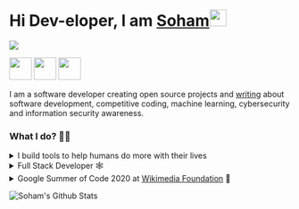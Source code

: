 <h1>Hi Dev-eloper, I am <a href="https://sohamp.dev/">Soham</a><img src="https://github.com/und3fined-v01d/und3fined-v01d/blob/master/gifs/hello.gif" width="30px"></h1>
<img src="https://github.com/und3fined-v01d/und3fined-v01d/blob/master/banner.png"/>

<a href="https://www.linkedin.com/in/soham-parekh"><img src="https://github.com/und3fined-v01d/und3fined-v01d/blob/master/logos/linkedin.png" width="40" /></a>
<a href="https://www.facebook.com/soham.parekh.14/"><img src="https://github.com/und3fined-v01d/und3fined-v01d/blob/master/logos/facebook.png" width="40" /></a>
<a href="mailto:soham.parekh1998@gmail.com"><img src="https://github.com/und3fined-v01d/und3fined-v01d/blob/master/logos/gmail.png" width="40" /></a>

<p>
I am a software developer creating open source projects and <a href="https://sohamp.dev/hi">writing</a> about software development, competitive coding, machine learning, cybersecurity and information security awareness.
</p>

<h3>What I do? 👨‍💻</h3>
<details>
<summary>I build tools to help humans do more with their lives</summary>
<ul>
  <li><a href="https://github.com/und3fined-v01d/hydrabot">Hydrabot</a></li>
  <li><a href="https://github.com/und3fined-v01d/Friend.ly">Friend.ly</a></li>
  <li><a href="https://github.com/und3fined-v01d/apply-by-ai">Apply by AI</a></li>
  <li><a href="https://github.com/und3fined-v01d/vite.js">ViteJS</a></li>
  <li><a href="https://github.com/und3fined-v01d/jest-puppeteer-mediawiki">jest-puppeteer-mediawiki</li>
  <li><a href="https://github.com/und3fined-v01d/Soham-s-coding-notes">My Coding Notes</a></li>
</ul>
the list goes on...
</details>
<details>
<summary>Full Stack Developer 🕸</summary>
  <ul>
    <li><a href="https://sohamp.dev">Web</a></li>
    <li><a href="https://sohamp.dev/blog">Blog</a></li>
    <li><a href="https://jagdankarmohan.netlify.app">Mohan Jagdankar Portfolio</a></li>
    <li><a href="https://github.com/und3fined-v01d/hljs_web">EditorFolio</a></li>
    <li><a href="https://github.com/und3fined-v01d/i-need-some-space">i-need-some-space</a></li>
  </ul>
</details>
<details>
  <summary>Google Summer of Code 2020 at <a href="https://wikimediafoundation.org/">Wikimedia Foundation</a> 🤖</summary>
  <ul>
    <li>Evaluating alternatives for their existing browser automation framework</li>
    <li>Primarily worked with Puppeteer, Cypress, WebdriverIO and Microsoft Playwright</li>
    <li>Working around implementing video recording with Jest and Puppeteer</li>
  </ul>
</details>

![Soham's Github Stats](https://github-readme-stats.vercel.app/api?username=und3fined-v01d&show_icons=true)
